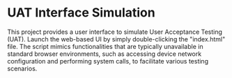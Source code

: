 # UAT Interface Simulation

This project provides a user interface to simulate User Acceptance Testing (UAT). Launch the web-based UI by simply double-clicking the "index.html" file. The script mimics functionalities that are typically unavailable in standard browser environments, such as accessing device network configuration and performing system calls, to facilitate various testing scenarios.
